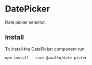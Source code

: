 # DatePicker

Date picker selector.

## Install

To install the DatePicker component run:

```terminal
npm install --save @amalto/date-picker
```
